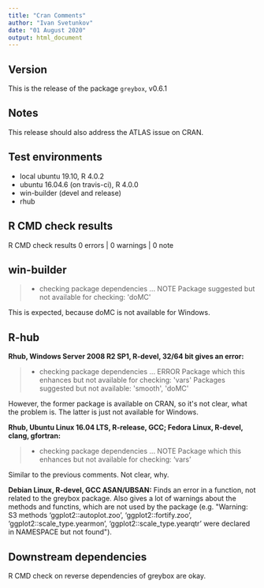```yaml
---
title: "Cran Comments"
author: "Ivan Svetunkov"
date: "01 August 2020"
output: html_document
---
```


## Version
This is the release of the package ``greybox``, v0.6.1

## Notes
This release should also address the ATLAS issue on CRAN.

## Test environments
* local ubuntu 19.10, R 4.0.2
* ubuntu 16.04.6 (on travis-ci), R 4.0.0
* win-builder (devel and release)
* rhub

## R CMD check results
R CMD check results
0 errors | 0 warnings | 0 note

## win-builder
>* checking package dependencies ... NOTE
>Package suggested but not available for checking: 'doMC'

This is expected, because doMC is not available for Windows.

## R-hub
**Rhub, Windows Server 2008 R2 SP1, R-devel, 32/64 bit gives an error:**
>* checking package dependencies ... ERROR
>Package which this enhances but not available for checking: 'vars'
>Packages suggested but not available: 'smooth', 'doMC'

However, the former package is available on CRAN, so it's not clear, what the problem is. The latter is just not available for Windows.

**Rhub, Ubuntu Linux 16.04 LTS, R-release, GCC; Fedora Linux, R-devel, clang, gfortran:**
>* checking package dependencies ... NOTE
>Package which this enhances but not available for checking: ‘vars’

Similar to the previous comments. Not clear, why.

**Debian Linux, R-devel, GCC ASAN/UBSAN:**
Finds an error in a function, not related to the greybox package. Also gives a lot of warnings about the methods and functins, which are not used by the package (e.g. "Warning: S3 methods ‘ggplot2::autoplot.zoo’, ‘ggplot2::fortify.zoo’, ‘ggplot2::scale_type.yearmon’, ‘ggplot2::scale_type.yearqtr’ were declared in NAMESPACE but not found").


## Downstream dependencies
R CMD check on reverse dependencies of greybox are okay.
